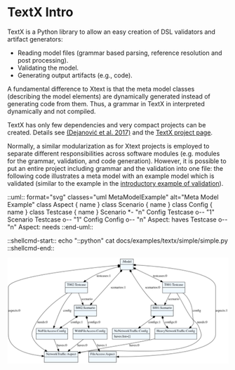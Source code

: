 # TextX Intro

TextX is a Python library to allow an easy creation of
DSL validators and artifact generators:

  * Reading model files (grammar based parsing, reference resolution and post processing).
  * Validating the model.
  * Generating output artifacts (e.g., code).
  
A fundamental difference to Xtext is that the
meta model classes (describing the model elements)
are dynamically generated instead of generating code
from them. Thus, a grammar in TextX in interpreted dynamically 
and not compiled.

TextX has only few dependencies and very compact 
projects can be created. Details see
[(Dejanović et al. 2017)](references.md#dejanovic2017)
and the [TextX project page](references.md#textx).

Normally, a similar modularization as for Xtext projects 
is employed to separate different responsibilities across
software modules (e.g. modules for the 
grammar, validation, and code generation). 
However, it is possible to put an entire project
including grammar and the validation into one file:
the following code illustrates a meta model with an example model
which is validated (similar to the example in the 
[introductory example of validation](basics.md#validation)).

::uml:: format="svg" classes="uml MetaModelExample" alt="Meta Model Example"
class Aspect {
  name
}
class Scenario {
  name
}
class Config {
  name
}
class Testcase {
 name
}
Scenario *- "n" Config
Testcase o-- "1" Scenario
Testcase o-- "1" Config
Config o-- "n" Aspect: haves
Testcase o-- "n" Aspect: needs
::end-uml::

::shellcmd-start:: 
echo "::python"
cat docs/examples/textx/simple/simple.py
::shellcmd-end:: 

![model.dot](images/textx_simple_model_dot.svg "model.dot")

